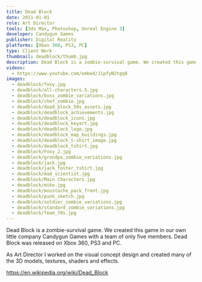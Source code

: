```yaml
---
title: Dead Block
date: 2011-01-01
role: Art Director
tools: [3ds Max, Photoshop, Unreal Engine 3]
developer: Candygun Games
publisher: Digital Reality
platforms: [Xbox 360, PS3, PC]
type: Client Work
thumbnail: deadblock/thumb.jpg
description: Dead Block is a zombie-survival game. We created this game in our own little company Candygun Games with a team of only five members.
videos:
  - https://www.youtube.com/embed/JipfyN2tgq8
images:
  - deadblock/foxy.jpg
  - deadblock/all-characters.5.jpg
  - deadblock/boss_zombie_variations.jpg
  - deadblock/chef_zombie.jpg
  - deadblock/dead_block_50s_assets.jpg
  - deadblock/deadblock_achievements.jpg
  - deadblock/deadblock_icons.jpg
  - deadblock/deadblock_keyart.jpg
  - deadblock/deadblock_logo.jpg
  - deadblock/deadblock_map_buildings.jpg
  - deadblock/deadblock_t-shirt_image.jpg
  - deadblock/deadblock_tshirt.jpg
  - deadblock/Foxy_2.jpg
  - deadblock/grandpa_zombie_variations.jpg
  - deadblock/jack.jpg
  - deadblock/jack_foster_tshirt.jpg
  - deadblock/mad_scientist.jpg
  - deadblock/Main Characters.jpg
  - deadblock/mike.jpg
  - deadblock/moustache_pack_front.jpg
  - deadblock/punk_sketch.jpg
  - deadblock/soldier_zombie_variations.jpg
  - deadblock/standard_zombie_variations.jpg
  - deadblock/Team_70s.jpg
---
```

Dead Block is a zombie-survival game. We created this game in our own little company Candygun Games with a team of only five members. Dead Block was released on Xbox 360, PS3 and PC.

As Art Director I worked on the visual concept design and created many of the 3D models, textures, shaders and effects.

https://en.wikipedia.org/wiki/Dead_Block
